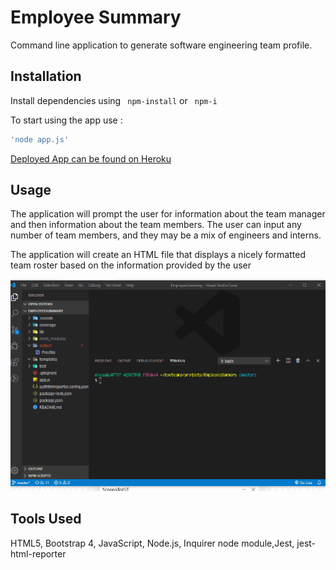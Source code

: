 # Employee Summary

Command line application to generate software engineering team profile.

## Installation

Install dependencies using ``` npm-install``` or ``` npm-i```

To start using the app use :

```bash
'node app.js'
```
[Deployed App can be found on Heroku](https://dashboard.heroku.com/apps/employee-summary)

## Usage
 The application will prompt the user for information about the team manager and then information about the team members. The user can input any number of team members, and they may be a mix of engineers and interns.

   The application will create an HTML file that displays a nicely formatted team roster based on the information provided by the user

![](EmployeeSummaryGif2.gif)

## Tools Used
HTML5, Bootstrap 4, JavaScript, Node.js, Inquirer node module,Jest, jest-html-reporter 
